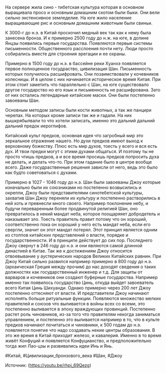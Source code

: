 На сервере жила сино - тибетская культура которая в основном выращивала просо и основным домашним скотом были быки. Они вели сильно экстенсивное земледелие.
На юге жило население выращивающие рис и основным домашним животным были свиньи.

К 3000-г до н.э. в Китай проскочил медный век так как к нему была занесена бронза. И к примерно 2500 году до н.ж. на юге, в долине Янцзы появились первые государства. Появляются первые системы письменности. Общественного расслоения почти нету. Люди просто собирались вместе для строения эрегации и ее охраны.

Примерно в 1500 году до н.э. в бассейне реки Хуанхэ появляется первое полноценное госудраство, цивилизация Шан. Письменность которых получилось расшифровать. Они позаимствовали у кочевников колесницы. И в целом с них начинается историческое время Китая. При этом стоит заметить что параллельно с Шан, на юге существовало другое государство но его язык и письменность не расшифрована. Зато от них остались легендарные китайские маски. Они были постепенно завоеваны Шан.

Основным методом записы были кости животных, а так же панцири черепах. На которых кроме записи так же и гадали. На них вышкрябылвали то что хотели записать, именно это дальний дальний дальний предок иероглифов.

Китайский культ предков, основная идея что загробный мир это зеркальное отражение нашего. Но духи предков имеют выход к верховному божеству. Плюс есть мир духов, тоесть у всего и вся есть дух. И твои предки могут с этими духами общаться. И поэтому ты не просто чтишь предков, а и все время просишь предков попросить духа не делать, и делать что-то.
При этом гадание было в центре вообще всего. Даже госудраственные решения зависли от него, ведь это было как будто советоваться с духами. 

Примерно в 1027 - 1046 году до н.э. Шан были завоеваны Джоу которые изначально были их союзниками но постепенно возвысились и окрепли, Джоу были представителями синотебетской культуры, захватив Шан Джоу переняли их культуру и постепенно растворились в ней хоть и превнесли много своего. Например поклонение небу, и будучи переваренным более продвинутой религией Шан, оно превратилось в некий мандат неба, которое поощаряяет добродетель и наказывает зло. Тоесть правитель правит потому что он хороший, соответственно пока он хороший у него есть мандат неба, если его свергли, значит он этот мандат потерял. 
Этот принцип является одним из столпов китайских представлений о власти, порядке и государственности. И в принципе действует до сих пор. Последнего Джоу свернут в 246 году до н.э. и они являются самой длинной династией в Китае. 
Так же к достижениям Джоу относится отвоевывание у аустерических народов Великих Китайских равнин. При Джоу Китай сильно развился например примерно  в 800 году до н.э. (архаическая Греция между прочим) до нас доходят сведения о таких должностях как государственный инженер и т.д. 
Для защиты от варваров и кочевников они создают буферные государства. Например именно так появилось государство Цинь, откуда выйдет завоеватель всего Китая Цинь Шихуанди. 
Однако примерно через 200 лет Джоу постепенно оттесняют от власти. И представители Джоу начинают исполнять больше ритуальные функции. Появляются множество мелких правителей и союзов что выливается в войны всех со всеми, это постепенно выливается в эпоху враждующих провинций. Постепенно растет роль чиновников, из-за того что правителям некогда заниматься управлением, и постепенно это выливается например в то, что в культе предков начинают почитаться и чиновники, к 500 годам до н.э. появляется понятие что надо создавать некие центры образования. 
В это же время в Китай приходит железо, и кавалерия.
Именно в то время живёт Конфуций и появляется Конфуцианство, и предположительно тогда жил Лао-цзы и развивались идеи Инь и Янь. 

#Китай, #Цивилизации_бронзового_века  #Шан, #Джоу

Источник: (https://youtu.be/rhpj_69Qezg)
